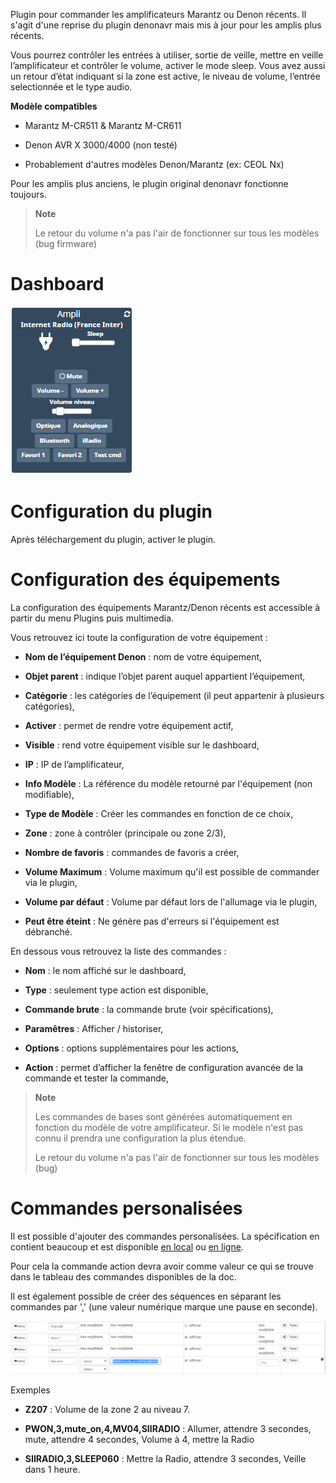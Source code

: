 Plugin pour commander les amplificateurs Marantz ou Denon récents. Il s'agit d'une reprise du plugin denonavr mais mis à jour pour les amplis plus récents.

Vous pourrez contrôler les entrées à utiliser, sortie de veille, mettre en veille
l’amplificateur et contrôler le volume, activer le mode sleep. 
Vous avez aussi un retour d’état
indiquant si la zone est active, le niveau de volume, l’entrée
selectionnée et le type audio.

**Modèle compatibles**
- Marantz M-CR511 & Marantz M-CR611

- Denon AVR X 3000/4000 (non testé)

- Probablement d'autres modèles Denon/Marantz (ex: CEOL Nx)


Pour les amplis plus anciens, le plugin original denonavr fonctionne toujours.


> **Note**
>
> Le retour du volume n'a pas l'air de fonctionner sur tous les modèles (bug firmware)

Dashboard
=======================

![Visuel du dashboard](../assets/dashboard.png "Visuel du dashboard")

Configuration du plugin 
=======================

Après téléchargement du plugin, activer le plugin.

Configuration des équipements 
=============================

La configuration des équipements Marantz/Denon récents est accessible à partir du menu
Plugins puis multimedia.

Vous retrouvez ici toute la configuration de votre équipement :

-   **Nom de l’équipement Denon** : nom de votre équipement,

-   **Objet parent** : indique l’objet parent auquel appartient
    l’équipement,

-   **Catégorie** : les catégories de l’équipement (il peut appartenir à
    plusieurs catégories),

-   **Activer** : permet de rendre votre équipement actif,

-   **Visible** : rend votre équipement visible sur le dashboard,

-   **IP** : IP de l’amplificateur,

-   **Info Modèle** : La référence du modèle retourné par l'équipement (non modifiable),

-   **Type de Modèle** : Créer les commandes en fonction de ce choix,

-   **Zone** : zone à contrôler (principale ou zone 2/3),

-   **Nombre de favoris** : commandes de favoris a créer,

-   **Volume Maximum** : Volume maximum qu'il est possible de commander via le plugin,

-   **Volume par défaut** : Volume par défaut lors de l'allumage via le plugin,

-   **Peut être éteint** : Ne génère pas d'erreurs si l'équipement est débranché.


En dessous vous retrouvez la liste des commandes :

-   **Nom** : le nom affiché sur le dashboard,

-   **Type** : seulement type action est disponible,

-   **Commande brute** : la commande brute (voir spécifications),

-   **Paramêtres** : Afficher / historiser,

-   **Options** : options supplémentaires pour les actions,

-   **Action** : permet d’afficher la fenêtre de
    configuration avancée de la commande et tester la commande,

> **Note**
>
> Les commandes de bases sont générées automatiquement en fonction du modèle de
> votre amplificateur. Si le modèle n'est pas connu il prendra une configuration la plus étendue.
> 
> Le retour du volume n'a pas l'air de fonctionner sur tous les modèles (bug)

Commandes personalisées 
=============================

Il est possible d'ajouter des commandes personalisées. La spécification en contient beaucoup et est disponible <a target="_blank" href="../assets/AVRX4000_PROTOCOL(10_3_0)_V03.pdf">en local</a> ou <a target="_blank" href="https://usa.denon.com/us/product/hometheater/receivers/avrx4000?docname=AVRX4000_PROTOCOL(10%203%200)_V03.pdf">en ligne</a>.

Pour cela la commande action devra avoir comme valeur ce qui se trouve dans le tableau des commandes disponibles de la doc.

Il est également possible de créer des séquences en séparant les commandes par ',' (une valeur numérique marque une pause en seconde).

![Alt text](../assets/command.png "Custom command")

Exemples 

- **Z207** : Volume de la zone 2 au niveau 7.

- **PWON,3,mute_on,4,MV04,SIIRADIO** : Allumer, attendre 3 secondes, mute, attendre 4 secondes, Volume à 4, mettre la Radio

- **SIIRADIO,3,SLEEP060** : Mettre la Radio, attendre 3 secondes, Veille dans 1 heure.




